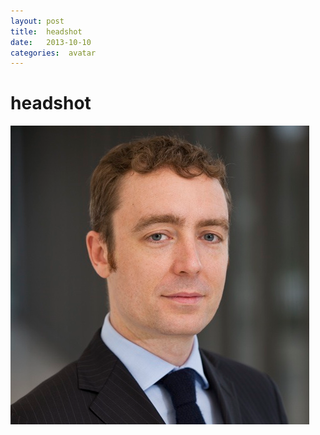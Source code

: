 ```yaml
---
layout: post
title:  headshot 
date:   2013-10-10 
categories:  avatar 
---
```


# headshot


![](/images/skitch.png)

